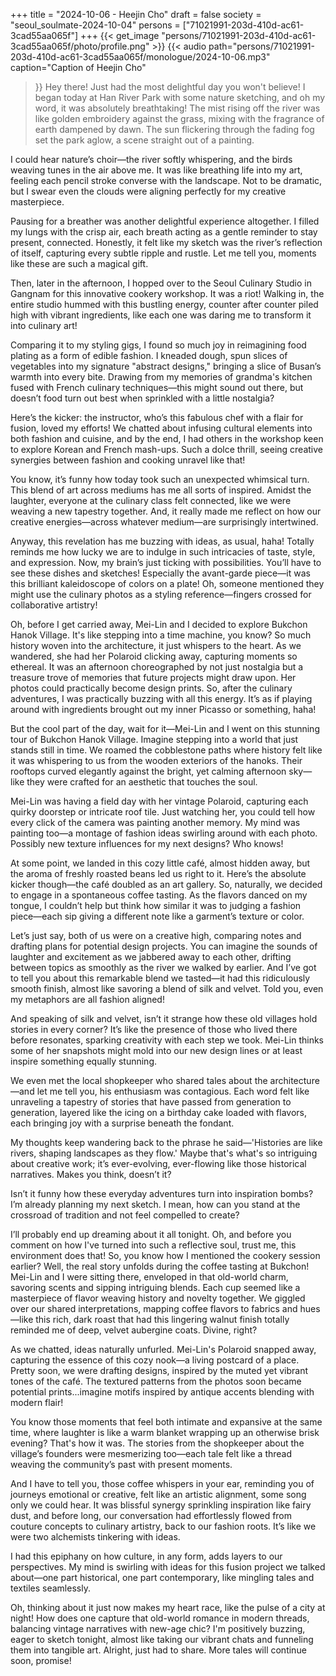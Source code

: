 +++
title = "2024-10-06 - Heejin Cho"
draft = false
society = "seoul_soulmate-2024-10-04"
persons = ["71021991-203d-410d-ac61-3cad55aa065f"]
+++
{{< get_image "persons/71021991-203d-410d-ac61-3cad55aa065f/photo/profile.png" >}}
{{< audio
    path="persons/71021991-203d-410d-ac61-3cad55aa065f/monologue/2024-10-06.mp3" 
    caption="Caption of Heejin Cho"
>}}
Hey there! Just had the most delightful day you won't believe!
I began today at Han River Park with some nature sketching, and oh my word, it was absolutely breathtaking! The mist rising off the river was like golden embroidery against the grass, mixing with the fragrance of earth dampened by dawn. The sun flickering through the fading fog set the park aglow, a scene straight out of a painting.

I could hear nature’s choir—the river softly whispering, and the birds weaving tunes in the air above me. It was like breathing life into my art, feeling each pencil stroke converse with the landscape. Not to be dramatic, but I swear even the clouds were aligning perfectly for my creative masterpiece.

Pausing for a breather was another delightful experience altogether. I filled my lungs with the crisp air, each breath acting as a gentle reminder to stay present, connected. Honestly, it felt like my sketch was the river’s reflection of itself, capturing every subtle ripple and rustle. Let me tell you, moments like these are such a magical gift.

Then, later in the afternoon, I hopped over to the Seoul Culinary Studio in Gangnam for this innovative cookery workshop. It was a riot! Walking in, the entire studio hummed with this bustling energy, counter after counter piled high with vibrant ingredients, like each one was daring me to transform it into culinary art!

Comparing it to my styling gigs, I found so much joy in reimagining food plating as a form of edible fashion. I kneaded dough, spun slices of vegetables into my signature "abstract designs," bringing a slice of Busan’s warmth into every bite. Drawing from my memories of grandma's kitchen fused with French culinary techniques—this might sound out there, but doesn’t food turn out best when sprinkled with a little nostalgia?

Here’s the kicker: the instructor, who’s this fabulous chef with a flair for fusion, loved my efforts! We chatted about infusing cultural elements into both fashion and cuisine, and by the end, I had others in the workshop keen to explore Korean and French mash-ups. Such a dolce thrill, seeing creative synergies between fashion and cooking unravel like that!

You know, it’s funny how today took such an unexpected whimsical turn. This blend of art across mediums has me all sorts of inspired. Amidst the laughter, everyone at the culinary class felt connected, like we were weaving a new tapestry together. And, it really made me reflect on how our creative energies—across whatever medium—are surprisingly intertwined. 

Anyway, this revelation has me buzzing with ideas, as usual, haha! Totally reminds me how lucky we are to indulge in such intricacies of taste, style, and expression. Now, my brain’s just ticking with possibilities. You’ll have to see these dishes and sketches! Especially the avant-garde piece—it was this brilliant kaleidoscope of colors on a plate! Oh, someone mentioned they might use the culinary photos as a styling reference—fingers crossed for collaborative artistry!

Oh, before I get carried away, Mei-Lin and I decided to explore Bukchon Hanok Village. It's like stepping into a time machine, you know? So much history woven into the architecture, it just whispers to the heart. As we wandered, she had her Polaroid clicking away, capturing moments so ethereal. It was an afternoon choreographed by not just nostalgia but a treasure trove of memories that future projects might draw upon. Her photos could practically become design prints.
So, after the culinary adventures, I was practically buzzing with all this energy. It’s as if playing around with ingredients brought out my inner Picasso or something, haha!

But the cool part of the day, wait for it—Mei-Lin and I went on this stunning tour of Bukchon Hanok Village. Imagine stepping into a world that just stands still in time. We roamed the cobblestone paths where history felt like it was whispering to us from the wooden exteriors of the hanoks. Their rooftops curved elegantly against the bright, yet calming afternoon sky—like they were crafted for an aesthetic that touches the soul.

Mei-Lin was having a field day with her vintage Polaroid, capturing each quirky doorstep or intricate roof tile. Just watching her, you could tell how every click of the camera was painting another memory. My mind was painting too—a montage of fashion ideas swirling around with each photo. Possibly new texture influences for my next designs? Who knows!

At some point, we landed in this cozy little café, almost hidden away, but the aroma of freshly roasted beans led us right to it. Here’s the absolute kicker though—the café doubled as an art gallery. So, naturally, we decided to engage in a spontaneous coffee tasting. As the flavors danced on my tongue, I couldn’t help but think how similar it was to judging a fashion piece—each sip giving a different note like a garment’s texture or color.

Let’s just say, both of us were on a creative high, comparing notes and drafting plans for potential design projects. You can imagine the sounds of laughter and excitement as we jabbered away to each other, drifting between topics as smoothly as the river we walked by earlier. And I’ve got to tell you about this remarkable blend we tasted—it had this ridiculously smooth finish, almost like savoring a blend of silk and velvet. Told you, even my metaphors are all fashion aligned!

And speaking of silk and velvet, isn’t it strange how these old villages hold stories in every corner? It’s like the presence of those who lived there before resonates, sparking creativity with each step we took. Mei-Lin thinks some of her snapshots might mold into our new design lines or at least inspire something equally stunning. 

We even met the local shopkeeper who shared tales about the architecture—and let me tell you, his enthusiasm was contagious. Each word felt like unraveling a tapestry of stories that have passed from generation to generation, layered like the icing on a birthday cake loaded with flavors, each bringing joy with a surprise beneath the fondant.

My thoughts keep wandering back to the phrase he said—'Histories are like rivers, shaping landscapes as they flow.' Maybe that's what's so intriguing about creative work; it’s ever-evolving, ever-flowing like those historical narratives. Makes you think, doesn’t it?

Isn’t it funny how these everyday adventures turn into inspiration bombs? I’m already planning my next sketch. I mean, how can you stand at the crossroad of tradition and not feel compelled to create?

I’ll probably end up dreaming about it all tonight. Oh, and before you comment on how I've turned into such a reflective soul, trust me, this environment does that!
So, you know how I mentioned the cookery session earlier? Well, the real story unfolds during the coffee tasting at Bukchon! Mei-Lin and I were sitting there, enveloped in that old-world charm, savoring scents and sipping intriguing blends. Each cup seemed like a masterpiece of flavor weaving history and novelty together. We giggled over our shared interpretations, mapping coffee flavors to fabrics and hues—like this rich, dark roast that had this lingering walnut finish totally reminded me of deep, velvet aubergine coats. Divine, right?

As we chatted, ideas naturally unfurled. Mei-Lin's Polaroid snapped away, capturing the essence of this cozy nook—a living postcard of a place. Pretty soon, we were drafting designs, inspired by the muted yet vibrant tones of the café. The textured patterns from the photos soon became potential prints...imagine motifs inspired by antique accents blending with modern flair! 

You know those moments that feel both intimate and expansive at the same time, where laughter is like a warm blanket wrapping up an otherwise brisk evening? That's how it was. The stories from the shopkeeper about the village’s founders were mesmerizing too—each tale felt like a thread weaving the community’s past with present moments.

And I have to tell you, those coffee whispers in your ear, reminding you of journeys emotional or creative, felt like an artistic alignment, some song only we could hear. It was blissful synergy sprinkling inspiration like fairy dust, and before long, our conversation had effortlessly flowed from couture concepts to culinary artistry, back to our fashion roots. It’s like we were two alchemists tinkering with ideas. 

I had this epiphany on how culture, in any form, adds layers to our perspectives. My mind is swirling with ideas for this fusion project we talked about—one part historical, one part contemporary, like mingling tales and textiles seamlessly.

Oh, thinking about it just now makes my heart race, like the pulse of a city at night! How does one capture that old-world romance in modern threads, balancing vintage narratives with new-age chic? I'm positively buzzing, eager to sketch tonight, almost like taking our vibrant chats and funneling them into tangible art.
Alright, just had to share. More tales will continue soon, promise!
